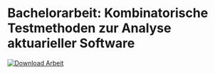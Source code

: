 # Bachelorarbeit: Kombinatorische Testmethoden zur Analyse aktuarieller Software

[![Download Arbeit](https://img.shields.io/badge/Download--PDF-Arbeit-green)](https://github.com/gsindlinger/Combinatorial-Testing-Use-Case/raw/main/Arbeit/file.pdf)
